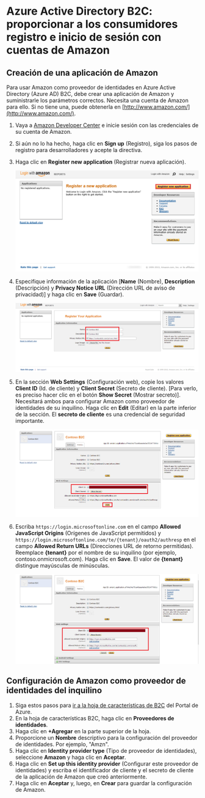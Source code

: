 <properties
	pageTitle="Azure Active Directory B2C: configuración de Amazon | Microsoft Azure"
	description="Proporcionar registro e inicio de sesión a los consumidores con cuentas de Amazon en las aplicaciones protegidas por Azure Active Directory B2C"
	services="active-directory-b2c"
	documentationCenter=""
	authors="swkrish"
	manager="msmbaldwin"
	editor="bryanla"/>

<tags
	ms.service="active-directory-b2c"
	ms.workload="identity"
	ms.tgt_pltfrm="na"
	ms.devlang="na"
    ms.topic="article"
    ms.date="07/24/2016"
	ms.author="swkrish"/>

# Azure Active Directory B2C: proporcionar a los consumidores registro e inicio de sesión con cuentas de Amazon

## Creación de una aplicación de Amazon

Para usar Amazon como proveedor de identidades en Azure Active Directory (Azure AD) B2C, debe crear una aplicación de Amazon y suministrarle los parámetros correctos. Necesita una cuenta de Amazon para ello. Si no tiene una, puede obtenerla en [http://www.amazon.com/](http://www.amazon.com/).

1. Vaya a [Amazon Developer Center](https://login.amazon.com/) e inicie sesión con las credenciales de su cuenta de Amazon.
2. Si aún no lo ha hecho, haga clic en **Sign up** (Registro), siga los pasos de registro para desarrolladores y acepte la directiva.
3. Haga clic en **Register new application** (Registrar nueva aplicación).

    ![Registrar una nueva aplicación en el sitio web de Amazon](./media/active-directory-b2c-setup-amzn-app/amzn-new-app.png)

4. Especifique información de la aplicación [**Name** (Nombre), **Description** (Descripción) y **Privacy Notice URL** (Dirección URL de aviso de privacidad)] y haga clic en **Save** (Guardar).

    ![Proporcionar información de la aplicación para registrar una nueva aplicación en Amazon](./media/active-directory-b2c-setup-amzn-app/amzn-register-app.png)

5. En la sección **Web Settings** (Configuración web), copie los valores **Client ID** (Id. de cliente) y **Client Secret** (Secreto de cliente). [Para verlo, es preciso hacer clic en el botón **Show Secret** (Mostrar secreto)]. Necesitará ambos para configurar Amazon como proveedor de identidades de su inquilino. Haga clic en **Edit** (Editar) en la parte inferior de la sección. El **secreto de cliente** es una credencial de seguridad importante.

	![Proporcionar el identificador de cliente y el secreto de cliente para la nueva aplicación en Amazon](./media/active-directory-b2c-setup-amzn-app/amzn-client-secret.png)

6. Escriba `https://login.microsoftonline.com` en el campo **Allowed JavaScript Origins** (Orígenes de JavaScript permitidos) y `https://login.microsoftonline.com/te/{tenant}/oauth2/authresp` en el campo **Allowed Return URLs** (Direcciones URL de retorno permitidas). Reemplace **{tenant}** por el nombre de su inquilino (por ejemplo, contoso.onmicrosoft.com). Haga clic en **Save**. El valor de **{tenant}** distingue mayúsculas de minúsculas.

    ![Proporcionar orígenes de JavaScript y direcciones URL de retorno para la nueva aplicación en Amazon](./media/active-directory-b2c-setup-amzn-app/amzn-urls.png)

## Configuración de Amazon como proveedor de identidades del inquilino

1. Siga estos pasos para [ir a la hoja de características de B2C](active-directory-b2c-app-registration.md#navigate-to-the-b2c-features-blade) del Portal de Azure.
2. En la hoja de características B2C, haga clic en **Proveedores de identidades**.
3. Haga clic en **+Agregar** en la parte superior de la hoja.
4. Proporcione un **Nombre** descriptivo para la configuración del proveedor de identidades. Por ejemplo, "Amzn".
5. Haga clic en **Identity provider type** (Tipo de proveedor de identidades), seleccione **Amazon** y haga clic en **Aceptar**.
6. Haga clic en **Set up this identity provider** (Configurar este proveedor de identidades) y escriba el identificador de cliente y el secreto de cliente de la aplicación de Amazon que creó anteriormente.
7. Haga clic en **Aceptar** y, luego, en **Crear** para guardar la configuración de Amazon.

<!---HONumber=AcomDC_0727_2016-->